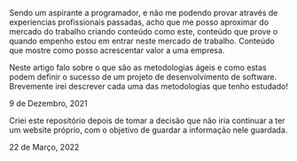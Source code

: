 Sendo um aspirante a programador, e não me podendo provar através de experiencias profissionais passadas, acho que me posso aproximar do mercado do trabalho criando conteúdo como este, conteúdo que prove o quando empenho estou em entrar neste mercado de trabalho. Conteúdo que mostre como posso acrescentar valor a uma empresa.

Neste artigo falo sobre o que são as metodologias ágeis e como estas podem definir o sucesso de um projeto de desenvolvimento de software.
Brevemente irei descrever cada uma das metodologias que tenho estudado!

9 de Dezembro, 2021

Criei este repositório depois de tomar a decisão que não iria continuar a ter um website próprio, com o objetivo de guardar a informação nele guardada.

22 de Março, 2022
